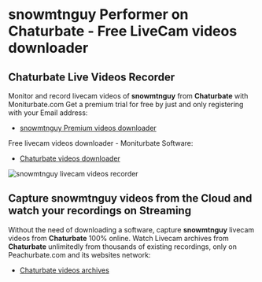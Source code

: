 # snowmtnguy Performer on Chaturbate - Free LiveCam videos downloader

## Chaturbate Live Videos Recorder

Monitor and record livecam videos of **snowmtnguy** from **Chaturbate** with Moniturbate.com
Get a premium trial for free by just and only registering with your Email address:
* [snowmtnguy Premium videos downloader](https://moniturbate.com/request-demo-licence-key.html)

Free livecam videos downloader - Moniturbate Software:
* [Chaturbate videos downloader](https://moniturbate.com/moniturbate-download-software.html)

![snowmtnguy livecam videos recorder](https://peachurnet.com/templates/moniturbate-software.png)


## Capture snowmtnguy videos from the Cloud and watch your recordings on Streaming

Without the need of downloading a software, capture **snowmtnguy** livecam videos from **Chaturbate** 100% online.
Watch Livecam archives from **Chaturbate** unlimitedly from thousands of existing recordings, only on Peachurbate.com and its websites network:
* [Chaturbate videos archives](https://peachurnet.com/)